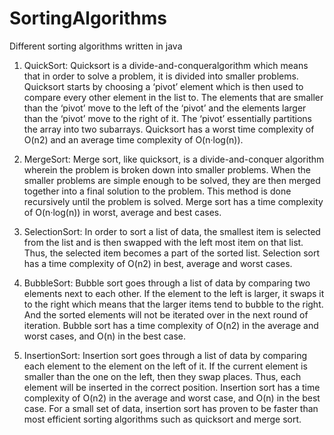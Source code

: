 # SortingAlgorithms
Different sorting algorithms written in java


1) QuickSort: Quicksort is a divide-and-conqueralgorithm  which  means  that  in  order  to  solve  a  problem, it  is  divided  into  smaller  problems.  Quicksort  starts  by choosing a ‘pivot’  element  which  is  then  used  to  compare every  other  element in  the list  to.  The  elements  that  are smaller  than  the ‘pivot’ move to the  left  of  the  ‘pivot’ and  the  elements  larger  than  the  ‘pivot’ move to the right of  it.  The  ‘pivot’  essentially  partitions  the  array into two subarrays. Quicksort has a worst time complexity of O(n2) and an average time complexity of O(n·log(n)).



2) MergeSort: Merge sort, like quicksort, is a divide-and-conquer algorithm wherein the problem is broken down into smaller  problems.  When  the  smaller  problems  are  simple enough  to  be  solved,  they  are  then  merged  together  into  a final solution to the problem. This method is done recursively until the problem is solved. Merge sort has a time complexity of O(n·log(n)) in  worst,  average  and  best  cases.



3) SelectionSort: In  order  to  sort  a  list  of  data,  the smallest  item  is  selected  from  the  list  and  is  then  swapped with  the  left most  item  on  that  list.  Thus,  the  selected  item becomes  a  part  of  the  sorted  list.  Selection  sort  has  a  time
complexity  of  O(n2)  in  best,  average  and  worst  cases.



4) BubbleSort: Bubble sort goes through a list of data by comparing  two  elements  next  to  each  other.  If  the  element to  the  left  is  larger,  it  swaps  it  to  the  right  which  means that  the  larger  items  tend  to  bubble  to  the  right.  And  the sorted  elements  will  not  be  iterated  over  in  the  next  round of iteration. Bubble sort has a time complexity of O(n2) in the  average  and  worst  cases,  and O(n) in  the  best  case.



5) InsertionSort: Insertion  sort  goes  through  a  list  of data  by  comparing  each  element  to  the  element  on  the left  of  it.  If  the  current  element  is  smaller  than  the  one on  the  left,  then  they  swap  places.  Thus,  each  element will  be  inserted  in  the  correct  position.  Insertion  sort  has a time   complexity   of O(n2) in   the   average   and   worst case,  and O(n) in  the  best  case.  For  a  small  set  of  data, insertion  sort  has  proven  to  be  faster  than  most  efficient sorting  algorithms  such  as  quicksort  and  merge  sort.
